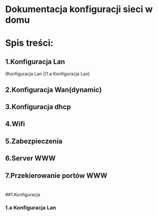 #  Dokumentacja konfiguracji sieci w domu 

# Spis treści:

## 1.Konfiguracja Lan 
  [Konfiguracja Lan ](1.a Konfiguracja Lan)
 
## 2.Konfiguracja Wan(dynamic)

## 3.Konfiguracja dhcp

## 4.Wifi

## 5.Zabezpieczenia
 
## 6.Server WWW

## 7.Przekierowanie portów WWW

#
#
##1.Konfiguracja 
### 1.a Konfiguracja Lan
